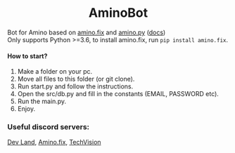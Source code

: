 <h1 align="center">
  AminoBot
</h1>

Bot for Amino based on [amino.fix](https://pypi.org/project/amino.fix) and [amino.py](https://github.com/Slimakoi/Amino.py) ([docs](https://aminopy.readthedocs.io/en/latest/))\
Only supports Python >=3.6, to install amino.fix, run `pip install amino.fix`.

#### How to start?
1. Make a folder on your pc.
2. Move all files to this folder (or git clone).
3. Run start.py and follow the instructions.
4. Open the src/db.py and fill in the constants (EMAIL, PASSWORD etc).
5. Run the main.py.
6. Enjoy.

### Useful discord servers:
[Dev Land](https://discord.com/invite/68wchgsKdX), [Amino.fix](https://discord.gg/Bf3dpBRJHj), [TechVision](https://discord.gg/JyVZEVXGZE)

